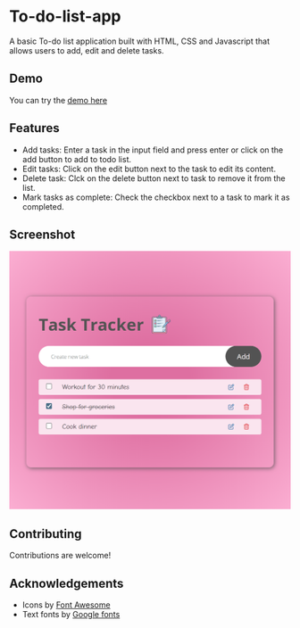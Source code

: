 # To-do-list-app
A basic To-do list application built with HTML, CSS and Javascript that allows users to add, edit and delete tasks.

## Demo
You can try the [demo here](https://zoeyahmi.github.io/To-do-list-Javascript-/)

## Features
- Add tasks: Enter a task in the input field and press enter or click on the add button to add to todo list.
- Edit tasks: Click on the edit button next to the task to edit its content.
- Delete task: Clck on the delete button next to task to remove it from the list.
- Mark tasks as complete: Check the checkbox next to a task to mark it as completed.

## Screenshot
![Todo List App Screenshot](assets/images/screenshot.png)

## Contributing
Contributions are welcome!

## Acknowledgements
- Icons by [Font Awesome](https://fontawesome.com/)
- Text fonts by [Google fonts](https://fonts.google.com/)
